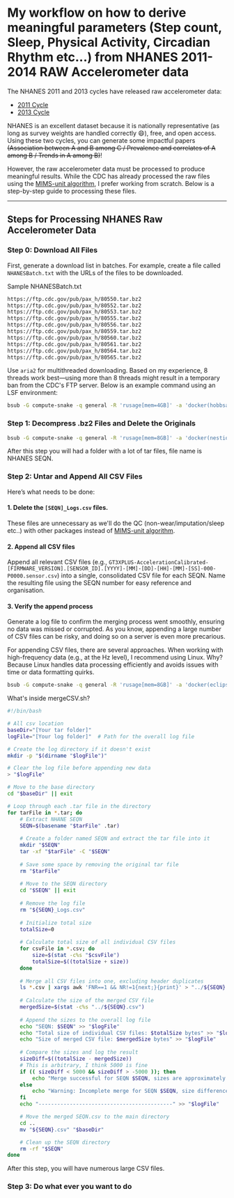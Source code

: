 # My workflow on how to derive meaningful parameters (Step count, Sleep, Physical Activity, Circadian Rhythm etc...) from NHANES 2011-2014 RAW Accelerometer data

The NHANES 2011 and 2013 cycles have released raw accelerometer data:
- [2011 Cycle](https://ftp.cdc.gov/pub/pax_g/)
- [2013 Cycle](https://ftp.cdc.gov/pub/pax_h/)

NHANES is an excellent dataset because it is nationally representative (as long as survey weights are handled correctly 😄), free, and open access. Using these two cycles, you can generate some impactful papers ~~(Association between A and B among C / Prevalence and correlates of A among B / Trends in A among B)~~!

However, the raw accelerometer data must be processed to produce meaningful results. While the CDC has already processed the raw files using the [MIMS-unit algorithm](https://mhealthgroup.github.io/MIMSunit/), I prefer working from scratch. Below is a step-by-step guide to processing these files.

---

## Steps for Processing NHANES Raw Accelerometer Data

### Step 0: Download All Files
First, generate a download list in batches. For example, create a file called `NHANESBatch.txt` with the URLs of the files to be downloaded.

Sample NHANESBatch.txt
```bash
https://ftp.cdc.gov/pub/pax_h/80550.tar.bz2
https://ftp.cdc.gov/pub/pax_h/80552.tar.bz2
https://ftp.cdc.gov/pub/pax_h/80553.tar.bz2
https://ftp.cdc.gov/pub/pax_h/80555.tar.bz2
https://ftp.cdc.gov/pub/pax_h/80556.tar.bz2
https://ftp.cdc.gov/pub/pax_h/80559.tar.bz2
https://ftp.cdc.gov/pub/pax_h/80560.tar.bz2
https://ftp.cdc.gov/pub/pax_h/80561.tar.bz2
https://ftp.cdc.gov/pub/pax_h/80564.tar.bz2
https://ftp.cdc.gov/pub/pax_h/80565.tar.bz2
```

Use `aria2` for multithreaded downloading. Based on my experience, 8 threads work best—using more than 8 threads might result in a temporary ban from the CDC's FTP server. Below is an example command using an LSF environment:

```bash
bsub -G compute-snake -q general -R 'rusage[mem=4GB]' -a 'docker(hobbsau/aria2)' aria2c -i NHANESBatch1.txt -x 8 -s 8 -j 8
```

### Step 1: Decompress .bz2 Files and Delete the Originals

```bash
bsub -G compute-snake -q general -R 'rusage[mem=8GB]' -a 'docker(nestio/lbzip2)' lbzip2 -d *.bz2
```

After this step you will had a folder with a lot of tar files, file name is NHANES SEQN. 

### Step 2: Untar and Append All CSV Files
Here’s what needs to be done:

#### 1. Delete the `[SEQN]_Logs.csv` files.
These files are unnecessary as we'll do the QC (non-wear/imputation/sleep etc..) with other packages instead of [MIMS-unit algorithm](https://mhealthgroup.github.io/MIMSunit/).

#### 2. Append all CSV files
Append all relevant CSV files (e.g., `GT3XPLUS-AccelerationCalibrated-[FIRMWARE_VERSION].[SENSOR_ID].[YYYY]-[MM]-[DD]-[HH]-[MM]-[SS]-000-P0000.sensor.csv`) into a single, consolidated CSV file for each SEQN. Name the resulting file using the SEQN number for easy reference and organisation.

#### 3. Verify the append process
Generate a log file to confirm the merging process went smoothly, ensuring no data was missed or corrupted. As you know, appending a large number of CSV files can be risky, and doing so on a server is even more precarious.

For appending CSV files, there are several approaches. When working with high-frequency data (e.g., at the Hz level), I recommend using Linux. 
Why? Because Linux handles data processing efficiently and avoids issues with time or data formatting quirks.

```bash
bsub -G compute-snake -q general -R 'rusage[mem=8GB]' -a 'docker(eclipse/debian_jre)' bash mergeCSV.sh
```

What's inside mergeCSV.sh?

```bash
#!/bin/bash

# All csv location
baseDir="[Your tar folder]"
logFile="[Your log folder]"  # Path for the overall log file

# Create the log directory if it doesn't exist
mkdir -p "$(dirname "$logFile")"

# Clear the log file before appending new data
> "$logFile"

# Move to the base directory
cd "$baseDir" || exit

# Loop through each .tar file in the directory
for tarFile in *.tar; do
    # Extract NHANE SEQN
    SEQN=$(basename "$tarFile" .tar)
    
    # Create a folder named SEQN and extract the tar file into it
    mkdir "$SEQN"
    tar -xf "$tarFile" -C "$SEQN"
    
    # Save some space by removing the original tar file
    rm "$tarFile"
    
    # Move to the SEQN directory
    cd "$SEQN" || exit
    
    # Remove the log file
    rm "${SEQN}_Logs.csv"
    
    # Initialize total size
    totalSize=0
    
    # Calculate total size of all individual CSV files
    for csvFile in *.csv; do
        size=$(stat -c%s "$csvFile")
        totalSize=$((totalSize + size))
    done
    
    # Merge all CSV files into one, excluding header duplicates
    ls *.csv | xargs awk 'FNR==1 && NR!=1{next;}{print}' > "../${SEQN}.csv"
    
    # Calculate the size of the merged CSV file
    mergedSize=$(stat -c%s "../${SEQN}.csv")
    
    # Append the sizes to the overall log file
    echo "SEQN: $SEQN" >> "$logFile"
    echo "Total size of individual CSV files: $totalSize bytes" >> "$logFile"
    echo "Size of merged CSV file: $mergedSize bytes" >> "$logFile"
    
    # Compare the sizes and log the result
    sizeDiff=$((totalSize - mergedSize))
    # This is arbitrary, I think 5000 is fine
    if (( sizeDiff < 5000 && sizeDiff > -5000 )); then
        echo "Merge successful for SEQN $SEQN, sizes are approximately equal." >> "$logFile"
    else
        echo "Warning: Incomplete merge for SEQN $SEQN, size difference is $sizeDiff bytes." >> "$logFile"
    fi
    echo "-------------------------------------------" >> "$logFile"

    # Move the merged SEQN.csv to the main directory
    cd ..
    mv "${SEQN}.csv" "$baseDir"

    # Clean up the SEQN directory
    rm -rf "$SEQN"
done
```
After this step, you will have numerous large CSV files.

### Step 3: Do what ever you want to do
